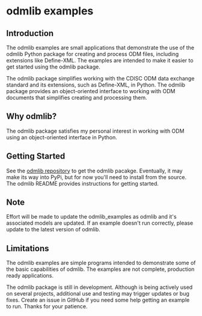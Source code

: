 # odmlib examples

## Introduction
The odmlib examples are small applications that demonstrate the use of the odmlib Python package for creating
and process ODM files, including extensions like Define-XML. The examples are intended to make it easier
to get started using the odmlib package.

The odmlib package simplifies working with the CDISC ODM data exchange standard and its extensions, such as 
Define-XML, in Python. The odmlib package provides an object-oriented interface to working with ODM documents
that simplifies creating and processing them. 

## Why odmlib?
The odmlib package satisfies my personal interest in working with ODM using an object-oriented 
interface in Python.

## Getting Started
See the [odmlib repository](https://github.com/swhume/odmlib) to get the odmlib pacakge. Eventually, it may 
make its way into PyPi, but for now you'll need to install from the source. The odmlib README provides 
instructions for getting started.

## Note
Effort will be made to update the odmlib_examples as odmlib and it's associated models are updated. If 
an example doesn't run correctly, please update to the latest version of odmlib.

## Limitations
The odmlib examples are simple programs intended to demonstrate some of the basic capabilities of odmlib.
The examples are not complete, production ready applications.

The odmlib package is still in development. Although is being actively used on several projects, additional 
use and testing may trigger updates or bug fixes. Create an issue in GitHub if you need some help getting
an example to run. Thanks for your patience. 